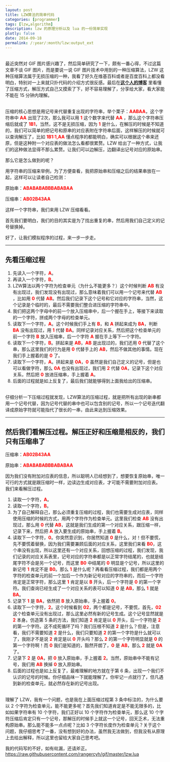 ```yaml
---
layout: post
title: LZW算法的简单代码
categories: [programmer]
tags: [lzw,algorithm]
description: lzw 的原理分析以及 lua 的一份简单实现
plotly: false
date: 2014-09-18
permalink: /:year/:month/lzw:output_ext
---
```

\
最近突然对 GIF 图片感兴趣了，然后简单研究了一下，颇有一番心得，不过这篇文章不谈 GIF 图片，而是要说一说 GIF 图片技术中用到的一种压缩算法，LZW 这种压缩算法属于无损压缩的一种，我看了好久在维基百科或者是百度百科上都没看明白，特别对一上来就只扑代码的介绍方式很反感。最后在 ​​[**这个人的博客**](https://blog.csdn.net/whycadi/article/details/760576) 里看懂了压缩方式，解压方式自己又摸索了下，好不容易理解了，分享给大家，看大家能不能在 15 分钟内理解。
<!-- more -->

\
压缩的核心思想是用记号来代替重复出现的字符串，举个栗子：**<font color=red>AABAA</font>**，这个字符串中 **<font color=red>AA</font>** 出现了2次，那么我可以用 **<font color=red>1</font>** 这个数字来代替 **<font color=red>AA</font>** ，那么这个字符串压缩后就成了 **<font color=red>1B1</font>**，当然，这不是无损压缩，因为 **<font color=red>1</font>** 是什么，在解压的时候是不知道的，我们可以简单的把记号和原串的对应表附在字符串后面，这样解压的时候就可以查询解压了，比如 **<font color=red>1B1:1,AA</font>** 懂点程序的都能明白，确实可以根据这个串来还原，但是这种附一个对应表的做法怎么看都很累赘。LZW 给出了一种方式，让我们的这种做法显得不那么累赘。让我们可以边解压，边翻译出记号对应的原始串。

那么它是怎么做到的呢？

用字符串的压缩来举例，为了方便查看，我把原始串和压缩之后的结果串放在一起，这样可以让读者自己检测：

原始串：**<font color=red>ABABABABBBABABAA</font>**

压缩串：**<font color=red>AB02B43AA</font>**

这样一个字符串，我们来用 LZW 压缩看看。

首先我们要明白，我们的目的其实是为了找出重复的串，然后用我们自己定义的记号替换掉。

好了，让我们模拟程序的过程，来一步一步走。

------

先看压缩过程
------

1. 先读入一个字符，**<font color=red>A</font>**。
2. 再读入一个字符，**<font color=red>B</font>**。
3. LZW算法以两个字符为检查单元（为什么不能更多？）这个时候判断 **<font color=red>AB</font>** 有没有出现过，我们发现没有出现过，那么意味着我们可以用一个记号来代替 **<font color=red>AB</font>** ，比如用 **<font color=red>0</font>** 代替 **<font color=red>AB</font>**。然后我们记录下这个记号和它对应的字符串，当然，这个记录是个临时的，最后不需要我们整合进压缩的字符串中。
4. 我们把这两个字母中的前一个放入压缩串中，后一个握在手上，等接下来读取的一个字符，拼成两个字母的检查单元。
5. 读取下一个字符，**<font color=red>A</font>**。这个时候我们手上有 **<font color=red>B</font>**，和 **<font color=red>A</font>** 拼起来成为 **<font color=red>BA</font>**，判断 **<font color=red>BA</font>** 没有出现过，用 **<font color=red>1</font>** 代替 **<font color=red>BA</font>**。同样记录对应关系，然后把这个检查单元的前一个字符 **<font color=red>B</font>** 放入压缩串，后一个字符 **<font color=red>A</font>** 握在手上等下一个字符。
6. 读取下一个字符，**<font color=red>B</font>**。拼起来是 **<font color=red>AB</font>**，**<font color=red>AB</font>** 是出现过的，我们还用 **<font color=red>0</font>** 代替了这个串，那么这里我们的行为是用 **<font color=red>0</font>** 代替手上的 **<font color=red>AB</font>**，然后不做其他的事情。现在我们手上握着的是 **<font color=red>0</font>** 了。
7. 读取下一个字符，**<font color=red>A</font>**。拼起来是 **<font color=red>0A</font>**，**<font color=red>0</font>** 虽然是我们自己定义的记号，但是也可以看做字符，那么 **<font color=red>0A</font>** 也没有出现过，我们用 **<font color=red>2</font>** 代替 **<font color=red>0A</font>**，记录下这个对应关系，然后把 **<font color=red>0</font>** 放进压缩串，手上握着 **<font color=red>A</font>**。
8. 后面的过程就是如上反复了，最后我们就能够得到上面我给出的压缩串。

\
仔细分析一下压缩过程就发现，LZW算法的压缩过程，就是把所有出现的新串都用一个记号代替，因为记号代替的串中也可以包含别的记号，所以一个记号迭代翻译成原始字符就可能指代了很长的一串，由此来达到压缩效果。

-----

然后我们看解压过程。解压正好和压缩是相反的，我们只有压缩串了
------

压缩串：**<font color=red>AB02B43AA</font>**

原始串：**<font color=red>ABABABABBBABABAA</font>**

因为我们没有附加对应表的信息，所以聪明人已经想到了，想要恢复原始串，唯一可行的方式就是跟压缩时一样，边读边生成对应表，才可能不需要附加对应表。
我们来看解压过程。

1. 读取一个字符，**<font color=red>A</font>**。
2. 读取一个字符，**<font color=red>B</font>**。
3. 为了自己解释自己，那么必须重复压缩的过程，我们也需要生成对应表，同样使用压缩的时候的方式，用两个字符作为检查单元。这里我们检查 **<font color=red>AB</font>** 没有出现过，那么用 **<font color=red>0</font>** 代替 **<font color=red>AB</font>**，这就是我们生成的第一个对应关系，跟压缩一样，记录下来，然后把 **<font color=red>A</font>** 放入要生成的原始串，手上握着 **<font color=red>B</font>**。
4. 读取下一个字符，**<font color=red>0</font>**。你突然意识到，你居然知道 **<font color=red>0</font>** 是什么，对！但不要慌，先不要慌着替换，因为我们需要兼顾后面的对应关系，这里我们来看 **<font color=red>B0</font>**，这个串没有出现，所以这里还有一个对应关系，回想压缩的过程，我们发现，我们记录的对应关系表里，记号对应的字符串都是以正常字符结尾的，也就是结尾字符不会是另一个记号，而这里 **<font color=red>B0</font>** 中结尾的 **<font color=red>0</font>** 明显是个记号，所以这里的新记号 **<font color=red>1</font>** 肯定不是 **<font color=red>B0</font>**。那么 **<font color=red>1</font>** 是什么呢？再看看压缩过程，我们都是用两个字符的检查单元的前一个加后一个作为新记号对应的字符串的，而后一个字符肯定是正常字符，那么这里 **<font color=red>1</font>** 肯定是以 **<font color=red>B</font>** 开头，后一个字符是 **<font color=red>0</font>** 的第一个字符。我们查询已经生成了一个对应关系的表可以知道 **<font color=red>0</font>** 是 **<font color=red>AB</font>**，那么 **<font color=red>1</font>** 就是 **<font color=red>BA</font>**。
5. 记录下 **<font color=red>1</font>** 是 **<font color=red>BA</font>**，依然把 **<font color=red>B</font>** 放入原始串，手上握着 **<font color=red>0</font>**。
6. 读取下一个字符，**<font color=red>2</font>**。这个时候看到 **<font color=red>02</font>**，两个都是记号，不要慌，首先，**<font color=red>02</font>** 这个检查单元没有出现过，那么这里必然有新的记号生成。这个记号显然就是 **<font color=red>2</font>** 本身。仿造第 5 条的方法，我们知道 **<font color=red>2</font>** 肯定是以 **<font color=red>0</font>** 开头，后一个字符是 **<font color=red>2</font>** 的第一个字符。这不成死循环了吗？我们压根不知道 **<font color=red>2</font>** 是什么？但是，注意看，我们不需要知道 **<font color=red>2</font>** 是什么，我们只要知道 **<font color=red>2</font>** 的第一个字符是什么就可以了，我刚才不是说 **<font color=red>2</font>** 肯定是以 **<font color=red>0</font>** 开头吗？那么 **<font color=red>2</font>** 的第一个字符明显就是 **<font color=red>0</font>** 的第一个字符啊！而 **<font color=red>0</font>** 我们是知道的，豁然开朗了，**<font color=red>0</font>** 是 **<font color=red>AB</font>**，那么 **<font color=red>2</font>** 就是 **<font color=red>0A</font>** 了。
7. 记录下 **<font color=red>2</font>** 是 **<font color=red>0A</font>**，把 **<font color=red>0</font>** 放入原始串，手上握着 **<font color=red>2</font>**。当然，原始串中不能有记号，我们用 **<font color=red>AB</font>** 换掉 **<font color=red>0</font>** 放入原始串。
8. 后面的过程也是如上反复了，最难理解的地方就在于第 6 条，出现一个我们不认识的记号的时候。你仔细品味一下就能理解了。你牢记一点就行了，但凡遇到新的检查单元，就必然存在新的记号出现。

\
理解了 LZW，我有一个问题，也是我在上面压缩过程第 3 条中标注的，为什么要以 2 个字符为检查单元，能不能更多呢？首先我们知道肯定是不能无限多的，比如如果字符串有 10 个字符，我们正好以 10 个字符作为检查单元，那么这 10 个字符压缩后肯定只有一个记号，那解压的时候手上就这一个记号，回天乏术，无法重构原始串。那么能不能多一点点呢？比如 3 个字符长度作为检查单元？关于这个问题，我仔细思考了一番，没有想到好的办法，虽然我无法做到，但我没有从原理上去给出解释，所以这里也留给大家自己思考吧。

我的代码写的不好，如有纰漏，还请斧正。
​​<https://raw.githubusercontent.com/rangercyh/gif/master/lzw.lua>​​